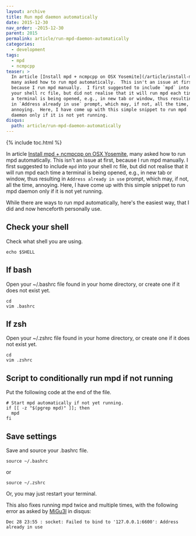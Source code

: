 ```yaml
---
layout: archive
title: Run mpd daemon automatically
date: 2015-12-30
nav_order: -2015-12-30
parent: 2015
permalink: article/run-mpd-daemon-automatically
categories:
  - development
tags:
  - mpd
  - ncmpcpp
teaser: >
  In article [Install mpd + ncmpcpp on OSX Yosemite](/article/install-mpd-ncmpcpp-on-osx-yosemite),
  many asked how to run mpd automatically.  This isn't an issue at first,
  because I run mpd manually.  I first suggested to include `mpd` into
  your shell rc file, but did not realise that it will run mpd each time
  a terminal is being opened, e.g., in new tab or window, thus resulting
  in `Address already in use` prompt, which may, if not, all the time,
  annoying.  Here, I have come up with this simple snippet to run mpd
  daemon only if it is not yet running.
disqus:
  path: article/run-mpd-daemon-automatically
---
```


{% include toc.html %}

In article [Install mpd + ncmpcpp on OSX Yosemite](/article/install-mpd-ncmpcpp-on-osx-yosemite), many asked how to run mpd automatically.  This isn't an issue at first, because I run mpd manually.  I first suggested to include `mpd` into your shell rc file, but did not realise that it will run mpd each time a terminal is being opened, e.g., in new tab or window, thus resulting in `Address already in use` prompt, which may, if not, all the time, annoying.  Here, I have come up with this simple snippet to run mpd daemon only if it is not yet running.

While there are ways to run mpd automatically, here's the easiest way, that I did and now henceforth personally use.

## Check your shell

Check what shell you are using.

~~~
echo $SHELL
~~~

## If bash

Open your ~/.bashrc file found in your home directory, or create one if it does not exist yet.

~~~
cd
vim .bashrc
~~~

## If zsh

Open your ~/.zshrc file found in your home directory, or create one if it does not exist yet.

~~~
cd
vim .zshrc
~~~

## Script to conditionally run mpd if not running

Put the following code at the end of the file.

~~~
# Start mpd automatically if not yet running.
if [[ -z "$(pgrep mpd)" ]]; then
  mpd
fi
~~~

## Save settings

Save and source your .bashrc file.

~~~
source ~/.bashrc
~~~

or

~~~
source ~/.zshrc
~~~

Or, you may just restart your terminal.

This also fixes running mpd twice and multiple times, with the following error as asked by [MiGu3l](https://www.timothyae.com/article/install-mpd-ncmpcpp-on-osx-yosemite#comment-2430022453) in disqus:

~~~
Dec 28 23:55 : socket: Failed to bind to '127.0.0.1:6600': Address already in use
~~~
